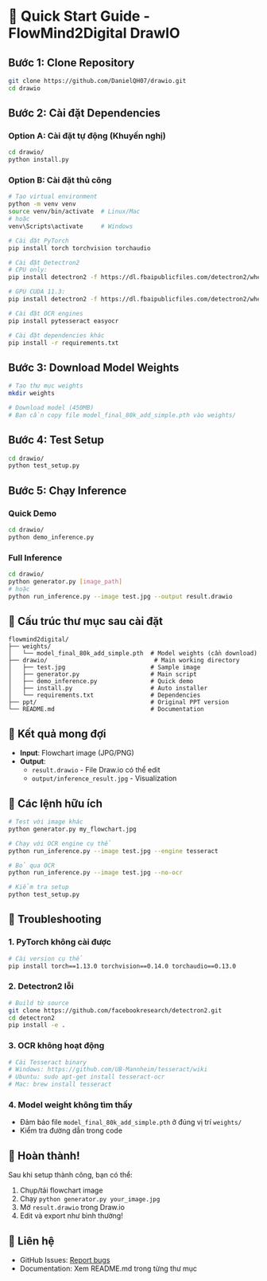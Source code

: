 # 🚀 Quick Start Guide - FlowMind2Digital DrawIO

## Bước 1: Clone Repository

```bash
git clone https://github.com/DanielQH07/drawio.git
cd drawio
```

## Bước 2: Cài đặt Dependencies

### Option A: Cài đặt tự động (Khuyến nghị)
```bash
cd drawio/
python install.py
```

### Option B: Cài đặt thủ công
```bash
# Tạo virtual environment
python -m venv venv
source venv/bin/activate  # Linux/Mac
# hoặc
venv\Scripts\activate     # Windows

# Cài đặt PyTorch
pip install torch torchvision torchaudio

# Cài đặt Detectron2
# CPU only:
pip install detectron2 -f https://dl.fbaipublicfiles.com/detectron2/wheels/cpu/torch1.10/index.html

# GPU CUDA 11.3:
pip install detectron2 -f https://dl.fbaipublicfiles.com/detectron2/wheels/cu113/torch1.10/index.html

# Cài đặt OCR engines
pip install pytesseract easyocr

# Cài đặt dependencies khác
pip install -r requirements.txt
```

## Bước 3: Download Model Weights

```bash
# Tạo thư mục weights
mkdir weights

# Download model (450MB)
# Bạn cần copy file model_final_80k_add_simple.pth vào weights/
```

## Bước 4: Test Setup

```bash
cd drawio/
python test_setup.py
```

## Bước 5: Chạy Inference

### Quick Demo
```bash
cd drawio/
python demo_inference.py
```

### Full Inference
```bash
cd drawio/
python generator.py [image_path]
# hoặc
python run_inference.py --image test.jpg --output result.drawio
```

## 📂 Cấu trúc thư mục sau cài đặt

```
flowmind2digital/
├── weights/
│   └── model_final_80k_add_simple.pth  # Model weights (cần download)
├── drawio/                              # Main working directory
│   ├── test.jpg                        # Sample image
│   ├── generator.py                    # Main script
│   ├── demo_inference.py               # Quick demo
│   ├── install.py                      # Auto installer
│   └── requirements.txt                # Dependencies
├── ppt/                                # Original PPT version
└── README.md                           # Documentation
```

## 🎯 Kết quả mong đợi

- **Input**: Flowchart image (JPG/PNG)
- **Output**: 
  - `result.drawio` - File Draw.io có thể edit
  - `output/inference_result.jpg` - Visualization

## 📖 Các lệnh hữu ích

```bash
# Test với image khác
python generator.py my_flowchart.jpg

# Chạy với OCR engine cụ thể
python run_inference.py --image test.jpg --engine tesseract

# Bỏ qua OCR
python run_inference.py --image test.jpg --no-ocr

# Kiểm tra setup
python test_setup.py
```

## 🔧 Troubleshooting

### 1. PyTorch không cài được
```bash
# Cài version cụ thể
pip install torch==1.13.0 torchvision==0.14.0 torchaudio==0.13.0
```

### 2. Detectron2 lỗi
```bash
# Build từ source
git clone https://github.com/facebookresearch/detectron2.git
cd detectron2
pip install -e .
```

### 3. OCR không hoạt động
```bash
# Cài Tesseract binary
# Windows: https://github.com/UB-Mannheim/tesseract/wiki
# Ubuntu: sudo apt-get install tesseract-ocr
# Mac: brew install tesseract
```

### 4. Model weight không tìm thấy
- Đảm bảo file `model_final_80k_add_simple.pth` ở đúng vị trí `weights/`
- Kiểm tra đường dẫn trong code

## 🎉 Hoàn thành!

Sau khi setup thành công, bạn có thể:
1. Chụp/tải flowchart image
2. Chạy `python generator.py your_image.jpg`
3. Mở `result.drawio` trong Draw.io
4. Edit và export như bình thường!

## 📱 Liên hệ

- GitHub Issues: [Report bugs](https://github.com/DanielQH07/drawio/issues)
- Documentation: Xem README.md trong từng thư mục
